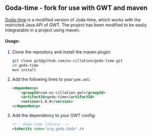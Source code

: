 ## Goda-time - fork for use with GWT and maven

[Goda-time](https://code.google.com/p/goda-time/) is a modified version of Joda-time, which works with the restricted Java API of GWT.
The project has been modified to be easily integratable in a project using maven.


#### Usage:

1. Clone the repository and install the maven plugin:

    ```bash
    git clone git@github.com/os-cillation/goda-time.git
    cd goda-time
    mvn install
    ```

2. Add the following lines to your `pom.xml`:

    ```xml
    <dependency>
        <groupId>com.os-cillation.gwt</groupId>
        <artifactId>goda-time</artifactId>
        <version>1.0.0</version>
    </dependency>
    ```

3. Add the dependency to your GWT config:

    ```xml
    <!-- Goda-time library -->
    <inherits name="org.goda.Goda" />
    ```
